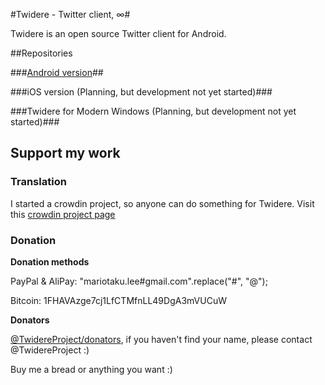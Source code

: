 #Twidere - Twitter client, ∞#

Twidere is an open source Twitter client for Android.

##Repositories

###[Android version](https://github.com/TwidereProject/Twidere-Android/)##

###iOS version (Planning, but development not yet started)###

###Twidere for Modern Windows (Planning, but development not yet started)###


## Support my work ##

### Translation ###

I started a crowdin project, so anyone can do something for Twidere. Visit this [crowdin project page](http://crowdin.net/project/twidere)

### Donation ###

**Donation methods**

PayPal & AliPay: "mariotaku.lee#gmail.com".replace("#", "@");

Bitcoin: 1FHAVAzge7cj1LfCTMfnLL49DgA3mVUCuW

**Donators**

[@TwidereProject/donators](https://twitter.com/TwidereProject/lists/donators), if you haven't find your name, please contact @TwidereProject :)

Buy me a bread or anything you want :)

